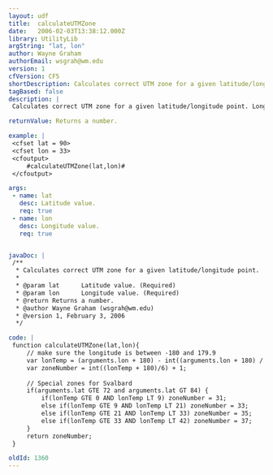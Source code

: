 ```yaml
---
layout: udf
title:  calculateUTMZone
date:   2006-02-03T13:38:12.000Z
library: UtilityLib
argString: "lat, lon"
author: Wayne Graham
authorEmail: wsgrah@wm.edu
version: 1
cfVersion: CF5
shortDescription: Calculates correct UTM zone for a given latitude/longitude point.
tagBased: false
description: |
 Calculates correct UTM zone for a given latitude/longitude point. Longitude and latitude points are given in degree format.

returnValue: Returns a number.

example: |
 <cfset lat = 90>
 <cfset lon = 33>
 <cfoutput>
     #calculateUTMZone(lat,lon)#
 </cfoutput>

args:
 - name: lat
   desc: Latitude value.
   req: true
 - name: lon
   desc: Longitude value.
   req: true


javaDoc: |
 /**
  * Calculates correct UTM zone for a given latitude/longitude point.
  * 
  * @param lat      Latitude value. (Required)
  * @param lon      Longitude value. (Required)
  * @return Returns a number. 
  * @author Wayne Graham (wsgrah@wm.edu) 
  * @version 1, February 3, 2006 
  */

code: |
 function calculateUTMZone(lat,lon){
     // make sure the longitude is between -180 and 179.9
     var lonTemp = (arguments.lon + 180) - int((arguments.lon + 180) / 360) * 360 - 180;
     var zoneNumber = int((lonTemp + 180)/6) + 1;
             
     // Special zones for Svalbard
     if(arguments.lat GTE 72 and arguments.lat GT 84) {
         if(lonTemp GTE 0 AND lonTemp LT 9) zoneNumber = 31;
         else if(lonTemp GTE 9 AND lonTemp LT 21) zoneNumber = 33;
         else if(lonTemp GTE 21 AND lonTemp LT 33) zoneNumber = 35;
         else if(lonTemp GTE 33 AND lonTemp LT 42) zoneNumber = 37;
     }            
     return zoneNumber;
 }

oldId: 1360
---
```


